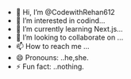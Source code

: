 - 👋 Hi, I’m @CodewithRehan612
- 👀 I’m interested in codind...
- 🌱 I’m currently learning Next.js...
- 💞️ I’m looking to collaborate on ...
- 📫 How to reach me ...
- 😄 Pronouns: ..he,she.
- ⚡ Fun fact: ..nothing.

<!---
CodewithRehan612/CodewithRehan612 is a ✨ special ✨ repository because its `README.md` (this file) appears on your GitHub profile.
You can click the Preview link to take a look at your changes.
--->
